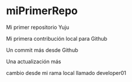 # miPrimerRepo

Mi primer repositorio Yuju

Mi primera contribución local para Github

Un commit más desde Github

Una actualización más

cambio desde mi rama local llamado developer01